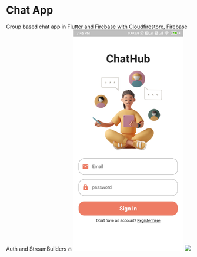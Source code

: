 # Chat App
Group based chat app in Flutter and Firebase with Cloudfirestore, Firebase Auth and StreamBuilders 🔥
<img src = "https://github.com/Sandeep-coder-app/Chat-App/blob/main/screenshot/c1.jpg" width = 300/>
<img src = "c2.jpg" width = 300/>
